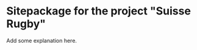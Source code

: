 Sitepackage for the project "Suisse Rugby"
==============================================================

Add some explanation here.
